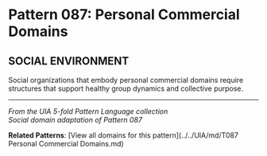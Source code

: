 # Pattern 087: Personal Commercial Domains

## SOCIAL ENVIRONMENT

Social organizations that embody personal commercial domains require structures that support healthy group dynamics and collective purpose.

---

*From the UIA 5-fold Pattern Language collection*  
*Social domain adaptation of Pattern 087*

**Related Patterns**: [View all domains for this pattern](../../UIA/md/T087 Personal Commercial Domains.md)